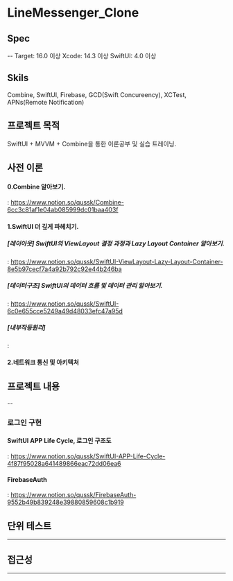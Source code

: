 # LineMessenger_Clone


## Spec
--
Target: 16.0 이상
Xcode: 14.3 이상
SwiftUI: 4.0 이상



## Skils
  

Combine, SwiftUI, Firebase, GCD(Swift Concureency), XCTest, APNs(Remote Notification)



## 프로젝트 목적 
  
  
SwiftUI + MVVM + Combine을 통한 이론공부 및 실습 트레이닝. 




## **사전 이론**
  

#### 0.Combine 알아보기.
: https://www.notion.so/qussk/Combine-6cc3c81af1e04ab085999dc01baa403f
  
  

#### 1.SwiftUI 더 깊게 파헤치기.

  
  
##### [레이아웃] *SwiftUI의 ViewLayout 결정 과정과 Lazy Layout Container 알아보기.* 
: https://www.notion.so/qussk/SwiftUI-ViewLayout-Lazy-Layout-Container-8e5b97cecf7a4a92b792c92e44b246ba
  
  

##### [데이터구조] *SwiftUI의 데이터 흐름 및 데이터 관리 알아보기.*
: https://www.notion.so/qussk/SwiftUI-6c0e655cce5249a49d48033efc47a95d
  
  

##### [내부작동원리]
:


#### 2.네트워크 통신 및 아키텍처
  
  


## **프로젝트 내용**
--

### 로그인 구현

#### SwiftUI APP Life Cycle,  로그인 구조도
: https://www.notion.so/qussk/SwiftUI-APP-Life-Cycle-4f87f95028a641489866eac72dd06ea6

#### FirebaseAuth
: https://www.notion.so/qussk/FirebaseAuth-9552b49b839248e39880859608c1b919
  
  
  
#### 



## **단위 테스트**
---




## **접근성**
---






